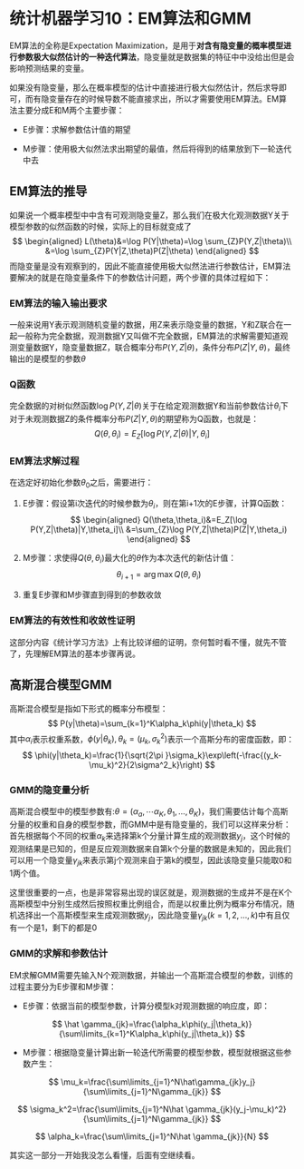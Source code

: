 # 统计机器学习10：EM算法和GMM

EM算法的全称是Expectation Maximization，是用于**对含有隐变量的概率模型进行参数极大似然估计的一种迭代算法**，隐变量就是数据集的特征中中没给出但是会影响预测结果的变量。

如果没有隐变量，那么在概率模型的估计中直接进行极大似然估计，然后求导即可，而有隐变量存在的时候导数不能直接求出，所以才需要使用EM算法。EM算法主要分成E和M两个主要步骤：

-   E步骤：求解参数估计值的期望

-   M步骤：使用极大似然法求出期望的最值，然后将得到的结果放到下一轮迭代中去

EM算法的推导
------------

如果说一个概率模型中中含有可观测隐变量Z，那么我们在极大化观测数据Y关于模型参数的似然函数的时候，实际上的目标就变成了
$$
\begin{aligned}
        L(\theta)&=\log P(Y|\theta)=\log \sum_{Z}P(Y,Z|\theta)\\ &=\log \sum_{Z}P(Y|Z,\theta)P(Z|\theta)
\end{aligned}
$$
而隐变量是没有观察到的，因此不能直接使用极大似然法进行参数估计，EM算法要解决的就是在隐变量条件下的参数估计问题，两个步骤的具体过程如下：

### EM算法的输入输出要求

一般来说用Y表示观测随机变量的数据，用Z来表示隐变量的数据，Y和Z联合在一起一般称为完全数据，观测数据Y又叫做不完全数据，EM算法的求解需要知道观测变量数据Y，隐变量数据Z，联合概率分布$P(Y,Z|\theta)$，条件分布$P(Z|Y,\theta)$，最终输出的是模型的参数$\theta$

### Q函数

完全数据的对树似然函数$\log P(Y,Z|\theta)$关于在给定观测数据Y和当前参数估计$\theta_i$下对于未观测数据Z的条件概率分布$P(Z|Y,\theta)$的期望称为Q函数，也就是：
$$
Q(\theta,\theta_i)=E_Z[\log P(Y,Z|\theta)|Y,\theta_i]
$$


### EM算法求解过程

在选定好初始化参数$\theta_0$之后，需要进行：

1. E步骤：假设第i次迭代的时候参数为$\theta_i$，则在第i+1次的E步骤，计算Q函数：
   $$
   \begin{aligned}
               Q(\theta,\theta_i)&=E_Z[\log P(Y,Z|\theta)|Y,\theta_i]\\
               &=\sum_{Z}\log P(Y,Z|\theta)P(Z|Y,\theta_i)
   \end{aligned}
   $$
   

2. M步骤：求使得$Q(\theta,\theta_i)$最大化的$\theta$作为本次迭代的新估计值：
   $$
   \theta_{i+1}=\arg\max Q(\theta,\theta_i)
   $$
   

3. 重复E步骤和M步骤直到得到的参数收敛

### EM算法的有效性和收敛性证明

这部分内容《统计学习方法》上有比较详细的证明，奈何暂时看不懂，就先不管了，先理解EM算法的基本步骤再说。

高斯混合模型GMM
---------------

高斯混合模型是指如下形式的概率分布模型：
$$
P(y|\theta)=\sum_{k=1}^K\alpha_k\phi(y|\theta_k)
$$
其中$\alpha_i$表示权重系数，$\phi(y|\theta_k),\theta_k=(\mu_k,\sigma^2_k)$表示一个高斯分布的密度函数，即：
$$
\phi(y|\theta_k)=\frac{1}{\sqrt{2\pi }\sigma_k}\exp\left(-\frac{(y_k-\mu_k)^2}{2\sigma^2_k}\right)
$$


### GMM的隐变量分析

高斯混合模型中的模型参数有:$\theta=(\alpha_a,\dotsm\alpha_K,\theta_1,\dots,\theta_K)$，我们需要估计每个高斯分量的权重和自身的模型参数，而GMM中是有隐变量的，我们可以这样来分析：首先根据每个不同的权重$\alpha_k$来选择第k个分量计算生成的观测数据$y_j$，这个时候的观测结果是已知的，但是反应观测数据来自第k个分量的数据是未知的，因此我们可以用一个隐变量$\gamma_{jk}$来表示第j个观测来自于第k的模型，因此该隐变量只能取0和1两个值。

这里很重要的一点，也是非常容易出现的误区就是，观测数据的生成并不是在K个高斯模型中分别生成然后按照权重比例组合，而是以权重比例为概率分布情况，随机选择出一个高斯模型来生成观测数据$y_j$，因此隐变量$\gamma_{jk}(k=1,2,\dots,k)$中有且仅有一个是1，剩下的都是0

### GMM的求解和参数估计

EM求解GMM需要先输入N个观测数据，并输出一个高斯混合模型的参数，训练的过程主要分为E步骤和M步骤：

-   E步骤：依据当前的模型参数，计算分模型k对观测数据的响应度，即：

$$
\hat \gamma_{jk}=\frac{\alpha_k\phi(y_j|\theta_k)}{\sum\limits_{k=1}^K\alpha_k\phi(y_j|\theta_k)}
$$



-   M步骤：根据隐变量计算出新一轮迭代所需要的模型参数，模型就根据这些参数产生：

$$
\mu_k=\frac{\sum\limits_{j=1}^N\hat\gamma_{jk}y_j}{\sum\limits_{j=1}^N\gamma_{jk}}
$$

$$
\sigma_k^2=\frac{\sum\limits_{j=1}^N\hat \gamma_{jk}(y_j-\mu_k)^2}{\sum\limits_{j=1}^N\gamma_{jk}}
$$

$$
\alpha_k=\frac{\sum\limits_{j=1}^N\hat \gamma_{jk}}{N}
$$

其实这一部分一开始我没怎么看懂，后面有空继续看。
